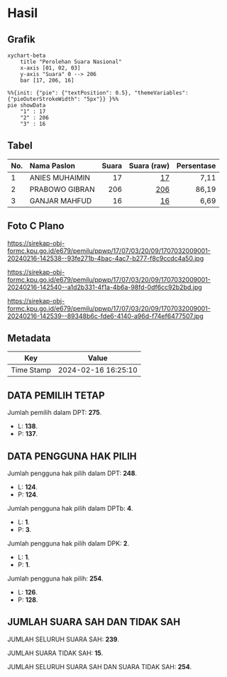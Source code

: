 # Hasil

## Grafik

```mermaid
xychart-beta
    title "Perolehan Suara Nasional"
    x-axis [01, 02, 03]
    y-axis "Suara" 0 --> 206
    bar [17, 206, 16]
```

```mermaid
%%{init: {"pie": {"textPosition": 0.5}, "themeVariables": {"pieOuterStrokeWidth": "5px"}} }%%
pie showData
    "1" : 17
    "2" : 206
    "3" : 16
```

## Tabel

| No. | Nama Paslon    | Suara | Suara (raw) | Persentase |
|:--- |:-------------- | -----:| -----------:| ----------:|
| 1   | ANIES MUHAIMIN | 17    | [17][p-1]   | 7,11       |
| 2   | PRABOWO GIBRAN | 206   | [206][p-2]  | 86,19      |
| 3   | GANJAR MAHFUD  | 16    | [16][p-3]   | 6,69       |


[p-1]: https://github.com/gigit-pemilu/pemilu-2024/blob/main/pilpres/hitung-suara/sub/17-bengkulu/sub/07-lebong/sub/03-lebong-tengah/sub/2009-karang-anyar/sub/001-tps/sub/paslon-1.txt
[p-2]: https://github.com/gigit-pemilu/pemilu-2024/blob/main/pilpres/hitung-suara/sub/17-bengkulu/sub/07-lebong/sub/03-lebong-tengah/sub/2009-karang-anyar/sub/001-tps/sub/paslon-2.txt
[p-3]: https://github.com/gigit-pemilu/pemilu-2024/blob/main/pilpres/hitung-suara/sub/17-bengkulu/sub/07-lebong/sub/03-lebong-tengah/sub/2009-karang-anyar/sub/001-tps/sub/paslon-3.txt

## Foto C Plano

https://sirekap-obj-formc.kpu.go.id/e679/pemilu/ppwp/17/07/03/20/09/1707032009001-20240216-142538--93fe271b-4bac-4ac7-b277-f8c9ccdc4a50.jpg

https://sirekap-obj-formc.kpu.go.id/e679/pemilu/ppwp/17/07/03/20/09/1707032009001-20240216-142540--a1d2b331-4f1a-4b6a-98fd-0df6cc92b2bd.jpg

https://sirekap-obj-formc.kpu.go.id/e679/pemilu/ppwp/17/07/03/20/09/1707032009001-20240216-142539--89348b6c-fde6-4140-a96d-f74ef6477507.jpg


## Metadata

| Key        | Value               |
| ---------- | ------------------- |
| Time Stamp | 2024-02-16 16:25:10 |


## DATA PEMILIH TETAP

Jumlah pemilih dalam DPT: **275**.
 * L: **138**.
 * P: **137**.

## DATA PENGGUNA HAK PILIH

Jumlah pengguna hak pilih dalam DPT: **248**.
 * L: **124**.
 * P: **124**.

Jumlah pengguna hak pilih dalam DPTb: **4**.
 * L: **1**.
 * P: **3**.

Jumlah pengguna hak pilih dalam DPK: **2**.
 * L: **1**.
 * P: **1**.

Jumlah pengguna hak pilih: **254**.
 * L: **126**.
 * P: **128**.

## JUMLAH SUARA SAH DAN TIDAK SAH

JUMLAH SELURUH SUARA SAH: **239**.

JUMLAH SUARA TIDAK SAH: **15**.

JUMLAH SELURUH SUARA SAH DAN SUARA TIDAK SAH: **254**.



